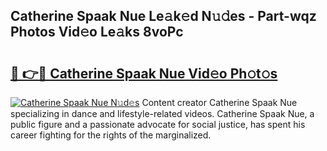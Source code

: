 ## Catherine Spaak Nue Le𝚊k𝚎d N𝚞𝚍es - Part-wqz Photos Vid𝚎o Le𝚊ks 8voPc

# <h2><a href="http://fb7iiqu.evod.top/?m=Catherine+Spaak+Nue">🔗 👉🔴 Catherine Spaak Nue Vid𝚎o Ph𝚘t𝚘s</a></h2>

[![Catherine Spaak Nue N𝚞d𝚎s](https://i.imgur.com/8V9OHl7.gif)](http://fb7iiqu.evod.top/?m=Catherine+Spaak+Nue)
Content creator Catherine Spaak Nue specializing in dance and lifestyle-related videos. Catherine Spaak Nue, a public figure and a passionate advocate for social justice, has spent his career fighting for the rights of the marginalized. 
